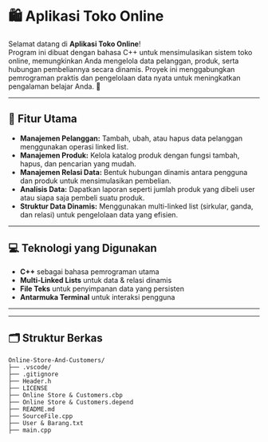 # 🛍️ Aplikasi Toko Online

Selamat datang di **Aplikasi Toko Online**!  
Program ini dibuat dengan bahasa C++ untuk mensimulasikan sistem toko online, memungkinkan Anda mengelola data pelanggan, produk, serta hubungan pembeliannya secara dinamis. Proyek ini menggabungkan pemrograman praktis dan pengelolaan data nyata untuk meningkatkan pengalaman belajar Anda. 🚀

---

## 🌟 Fitur Utama

- **Manajemen Pelanggan:** Tambah, ubah, atau hapus data pelanggan menggunakan operasi linked list.
- **Manajemen Produk:** Kelola katalog produk dengan fungsi tambah, hapus, dan pencarian yang mudah.
- **Manajemen Relasi Data:** Bentuk hubungan dinamis antara pengguna dan produk untuk mensimulasikan pembelian.
- **Analisis Data:** Dapatkan laporan seperti jumlah produk yang dibeli user atau siapa saja pembeli suatu produk.
- **Struktur Data Dinamis:** Menggunakan multi-linked list (sirkular, ganda, dan relasi) untuk pengelolaan data yang efisien.

---

## 💻 Teknologi yang Digunakan

- **C++** sebagai bahasa pemrograman utama
- **Multi-Linked Lists** untuk data & relasi dinamis
- **File Teks** untuk penyimpanan data yang persisten
- **Antarmuka Terminal** untuk interaksi pengguna

---



---

## 🗂️ Struktur Berkas

```plaintext
Online-Store-And-Customers/
├── .vscode/
├── .gitignore
├── Header.h
├── LICENSE
├── Online Store & Customers.cbp
├── Online Store & Customers.depend
├── README.md
├── SourceFile.cpp
├── User & Barang.txt
├── main.cpp
